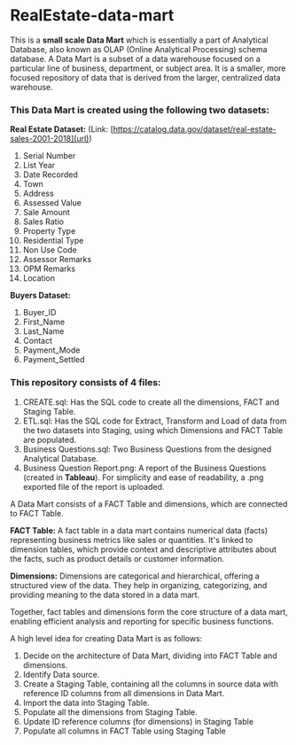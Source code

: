 # RealEstate-data-mart

This is a **small scale Data Mart** which is essentially a part of Analytical Database, also known as OLAP (Online Analytical Processing) schema database. A Data Mart is a subset of a data warehouse focused on a particular line of business, department, or subject area. It is a smaller, more focused repository of data that is derived from the larger, centralized data warehouse.

### This Data Mart is created using the following two datasets:

**Real Estate Dataset:** (Link: [https://catalog.data.gov/dataset/real-estate-sales-2001-2018](url))
1. Serial Number
2. List Year
3. Date Recorded
4. Town
5. Address
6. Assessed Value
7. Sale Amount
8. Sales Ratio
9. Property Type
10. Residential Type
11. Non Use Code
12. Assessor Remarks
13. OPM Remarks
14. Location

**Buyers Dataset:**
1. Buyer_ID
2. First_Name
3. Last_Name
4. Contact
5. Payment_Mode
6. Payment_Settled

### This repository consists of 4 files:
1. CREATE.sql:
   Has the SQL code to create all the dimensions, FACT and Staging Table.
3. ETL.sql:
   Has the SQL code for Extract, Transform and Load of data from the two datasets into Staging, using which Dimensions and FACT Table are populated.
5. Business Questions.sql:
   Two Business Questions from the designed Analytical Database.
7. Business Question Report.png:
   A report of the Business Questions (created in **Tableau**). For simplicity and ease of readability, a .png exported file of the report is uploaded.

A Data Mart consists of a FACT Table and dimensions, which are connected to FACT Table.

**FACT Table:**
A fact table in a data mart contains numerical data (facts) representing business metrics like sales or quantities. It's linked to dimension tables, which provide context and descriptive attributes about the facts, such as product details or customer information.

**Dimensions:**
Dimensions are categorical and hierarchical, offering a structured view of the data. They help in organizing, categorizing, and providing meaning to the data stored in a data mart.

Together, fact tables and dimensions form the core structure of a data mart, enabling efficient analysis and reporting for specific business functions.

A high level idea for creating Data Mart is as follows:
1. Decide on the architecture of Data Mart, dividing into FACT Table and dimensions.
2. Identify Data source.
3. Create a Staging Table, containing all the columns in source data with reference ID columns from all dimensions in Data Mart.
4. Import the data into Staging Table.
5. Populate all the dimensions from Staging Table.
6. Update ID reference columns (for dimensions) in Staging Table
7. Populate all columns in FACT Table using Staging Table
